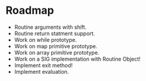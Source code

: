 # Roadmap 

- Routine arguments with shift.
- Routine return statment support. 
- Work on while prototype. 
- Work on map primitive prototype.
- Work on array primitive prototype.
- Work on a SIG implementation with Routine Object!
- Implement exit method!
- Implement evaluation.